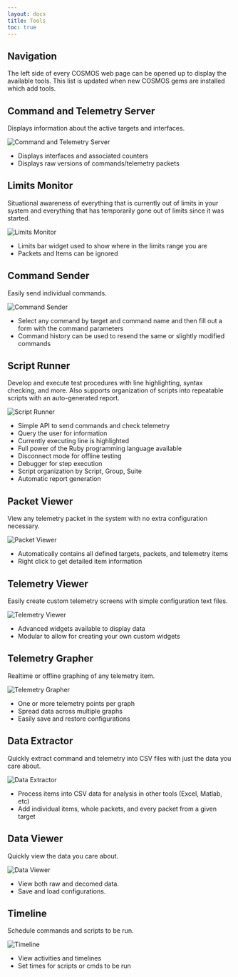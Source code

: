 ```yaml
---
layout: docs
title: Tools
toc: true
---
```


## Navigation

The left side of every COSMOS web page can be opened up to display the available tools.
This list is updated when new COSMOS gems are installed which add tools.

## Command and Telemetry Server

Displays information about the active targets and interfaces.

![Command and Telemetry Server]({{site.baseurl}}/img/v5/cmd_tlm_server/cmd_tlm_server.png)

- Displays interfaces and associated counters
- Displays raw versions of commands/telemetry packets

## Limits Monitor

Situational awareness of everything that is currently out of limits in your system and everything that has temporarily gone out of limits since it was started.

![Limits Monitor]({{site.baseurl}}/img/v5/limits_monitor/limits_monitor.png)

- Limits bar widget used to show where in the limits range you are
- Packets and Items can be ignored

## Command Sender

Easily send individual commands.

![Command Sender]({{site.baseurl}}/img/v5/command_sender/command_sender.png)

- Select any command by target and command name and then fill out a form with the command parameters
- Command history can be used to resend the same or slightly modified commands

## Script Runner

Develop and execute test procedures with line highlighting, syntax checking, and more. Also supports organization of scripts into repeatable scripts with an auto-generated report.

![Script Runner]({{site.baseurl}}/img/v5/script_runner/script_runner.png)

- Simple API to send commands and check telemetry
- Query the user for information
- Currently executing line is highlighted
- Full power of the Ruby programming language available
- Disconnect mode for offline testing
- Debugger for step execution
- Script organization by Script, Group, Suite
- Automatic report generation

## Packet Viewer

View any telemetry packet in the system with no extra configuration necessary.

![Packet Viewer]({{site.baseurl}}/img/v5/packet_viewer/packet_viewer.png)

- Automatically contains all defined targets, packets, and telemetry items
- Right click to get detailed item information

## Telemetry Viewer

Easily create custom telemetry screens with simple configuration text files.

![Telemetry Viewer]({{site.baseurl}}/img/v5/telemetry_viewer/telemetry_viewer.png)

- Advanced widgets available to display data
- Modular to allow for creating your own custom widgets

## Telemetry Grapher

Realtime or offline graphing of any telemetry item.

![Telemetry Grapher]({{site.baseurl}}/img/v5/telemetry_grapher/telemetry_grapher.png)

- One or more telemetry points per graph
- Spread data across multiple graphs
- Easily save and restore configurations

## Data Extractor

Quickly extract command and telemetry into CSV files with just the data you care about.

![Data Extractor]({{site.baseurl}}/img/v5/data_extractor/data_extractor.png)

- Process items into CSV data for analysis in other tools (Excel, Matlab, etc)
- Add individual items, whole packets, and every packet from a given target

## Data Viewer

Quickly view the data you care about.

![Data Viewer]({{site.baseurl}}/img/v5/data_viewer/data_viewer.png)

- View both raw and decomed data.
- Save and load configurations.

## Timeline

Schedule commands and scripts to be run.

![Timeline]({{site.baseurl}}/img/v5/timeline/timeline.png)

- View activities and timelines
- Set times for scripts or cmds to be run
